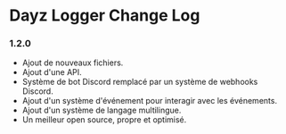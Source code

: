 # Dayz Logger Change Log

### 1.2.0

- Ajout de nouveaux fichiers.
- Ajout d'une API.
- Système de bot Discord remplacé par un système de webhooks Discord.
- Ajout d'un système d'événement pour interagir avec les événements.
- Ajout d'un système de langage multilingue.
- Un meilleur open source, propre et optimisé.
